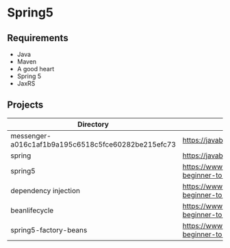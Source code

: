 # Spring5

## Requirements

* Java
* Maven
* A good heart
* Spring 5
* JaxRS


## Projects

| Directory                                              | Tutorials       | 		        
| -------------------------------------------------------| ----------------------------------------------------| 				      
| messenger-a016c1af1b9a195c6518c5fce60282be215efc73     | https://javabrains.io/courses/javaee_jaxrs/          | 		        
| spring                                                 | https://javabrains.io/courses/spring_bootquickstart/      | 
| spring5                                                | https://www.udemy.com/spring-framework-5-beginner-to-guru | 
| dependency injection                                   | https://www.udemy.com/spring-framework-5-beginner-to-guru  |
| beanlifecycle                                          | https://www.udemy.com/spring-framework-5-beginner-to-guru |
| spring5-factory-beans                                  | https://www.udemy.com/spring-framework-5-beginner-to-guru |

